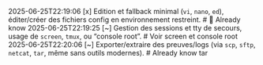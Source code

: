 2025-06-25T22:19:06	[x]	Edition et fallback minimal (`vi`, `nano`, `ed`), éditer/créer des fichiers config en environnement restreint.	# 🎉 Already know
2025-06-25T22:19:25	[~]	Gestion des sessions et tty de secours, usage de `screen`, `tmux`, ou “console root”.	# Voir screen et console root
2025-06-25T22:20:06	[~]	Exporter/extraire des preuves/logs (via `scp`, `sftp`, `netcat`, `tar`, même sans outils modernes).	# Already know tar
